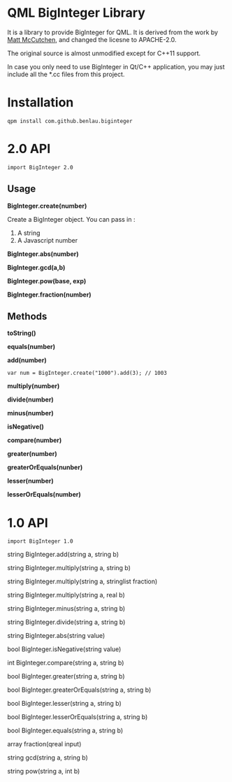 QML BigInteger Library
======================

It is a library to provide BigInteger for QML.
It is derived from the work by [Matt McCutchen](https://mattmccutchen.net/bigint/), and changed the licesne to APACHE-2.0.

The original source is almost unmodified except for C++11 support.

In case you only need to use BigInteger in Qt/C++ application, 
you may just include all the *.cc files from this project.

Installation
============

	qpm install com.github.benlau.biginteger

2.0 API
======

```
import BigInteger 2.0
```

Usage
-----

**BigInteger.create(number)**

Create a BigInteger object. You can pass in :

1. A string
2. A Javascript number

**BigInteger.abs(number)**

**BigInteger.gcd(a,b)**

**BigInteger.pow(base, exp)**

**BigInteger.fraction(number)**

Methods
-------

**toString()**


**equals(number)**

**add(number)**

```
var num = BigInteger.create("1000").add(3); // 1003
```

**multiply(number)**

**divide(number)**

**minus(number)**

**isNegative()**

**compare(number)**

**greater(number)**

**greaterOrEquals(nunber)**

**lesser(number)**

**lesserOrEquals(number)**



1.0 API
===

```
import BigInteger 1.0
```

string BigInteger.add(string a, string b)

string BigInteger.multiply(string a, string b)

string BigInteger.multiply(string a, stringlist fraction)

string BigInteger.multiply(string a, real b)

string BigInteger.minus(string a, string b)

string BigInteger.divide(string a, string b)

string BigInteger.abs(string value)

bool BigInteger.isNegative(string value)

int BigInteger.compare(string a, string b)

bool BigInteger.greater(string a, string b)

bool BigInteger.greaterOrEquals(string a, string b)

bool BigInteger.lesser(string a, string b)

bool BigInteger.lesserOrEquals(string a, string b)

bool BigInteger.equals(string a, string b)

array fraction(qreal input)

string gcd(string a, string b)

string pow(string a, int b)


